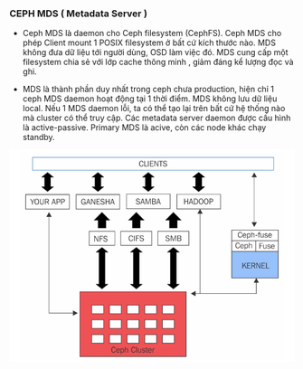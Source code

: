 ### CEPH MDS ( Metadata Server )

- Ceph MDS là daemon cho Ceph filesystem (CephFS). Ceph MDS cho phép Client mount 1 POSIX filesystem ở bất cứ kích thước nào. MDS không đưa dữ liệu tới 
người dùng, OSD làm việc đó. MDS cung cấp một filesystem chia sẻ với lớp cache thông minh , giảm đáng kể lượng đọc và ghi.

- MDS là thành phần duy nhất trong ceph chưa production, hiện chỉ 1 ceph MDS daemon hoạt động tại 1 thời điểm. MDS không lưu dữ liệu local. Nếu 1 MDS daemon 
lỗi, ta có thể tạo lại trên bất cứ hệ thống nào mà cluster có thể truy cập. Các metadata server daemon được cấu hình là active-passive. Primary MDS là acive,
còn các node khác chạy standby.

![](../images/25.png)
